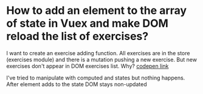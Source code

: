 
# How to add an element to the array of state in Vuex and make DOM reload the list of exercises?

I want to create an exercise adding function. All exercises are in the store (exercises module) and there is a mutation pushing a new exercise. But new exercises don't appear in DOM exercises list. Why?
[codepen link](https://codepen.io/threadreapper/pen/LYdgYPR)


I've tried to manipulate with computed and states but nothing happens. After element adds to the state DOM stays non-updated

        